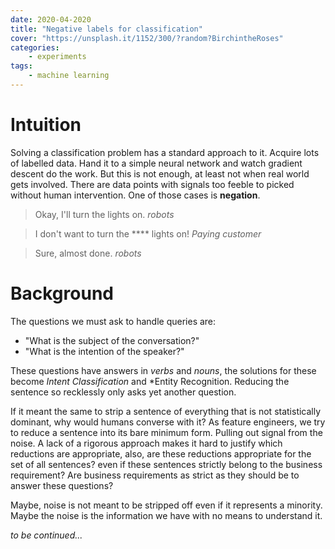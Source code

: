 ```yaml
---
date: 2020-04-2020
title: "Negative labels for classification"
cover: "https://unsplash.it/1152/300/?random?BirchintheRoses"
categories:
    - experiments
tags:
    - machine learning
---
```

# Intuition 
Solving a classification problem has a standard approach to it. Acquire lots of labelled data. Hand it to a simple neural network and watch gradient descent do the work. But this is not enough, at least not when real world gets involved. There are data points with signals too feeble to picked without human intervention. One of those cases is **negation**.

> Okay, I'll turn the lights on. <cite>robots</cite>

> I don't want to turn the **** lights on! <cite>Paying customer</cite>

> Sure, almost done. <cite>robots</cite>

# Background
The questions we must ask to handle queries are: 

- "What is the subject of the conversation?"
- "What is the intention of the speaker?"

These questions have answers in *verbs* and *nouns*, the solutions for these become *Intent Classification* and *Entity Recognition. Reducing the sentence so recklessly only asks yet another question. 

If it meant the same to strip a sentence of everything that is not statistically dominant, why would humans converse with it? As feature engineers, we try to reduce a sentence into its bare minimum form. Pulling out signal from the noise. A lack of a rigorous approach makes it hard to justify which reductions are appropriate, also, are these reductions appropriate for the set of all sentences? even if these sentences strictly belong to the business requirement? Are business requirements as strict as they should be to answer these questions?

Maybe, noise is not meant to be stripped off even if it represents a minority. Maybe the noise is the information we have with no means to understand it.

*to be continued...*
